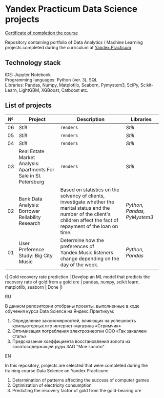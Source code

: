 # Yandex Practicum Data Science projects

[Certificate of completion the course](https://drive.google.com/drive/folders/1gQfkkfjZR4FnNe3KYCGgJJqzMCqgwnMi?usp=sharing)

Repository containing portfolio of Data Analytics / Machine Learning projects completed during the curriculum at [Yandex.Practicum](https://practicum.yandex.com/profile/data-scientist/)

## Technology stack
IDE: Jupyter Notebook <br>
Programming languages: Python (ver. 3), SQL <br>
Libraries: Pandas, Numpy, Matplotlib, Seaborn, Pymystem3, SciPy, Scikit-Learn, LightGBM, XGBoost, Catboost etc. <br>

## List of projects

№ | Project | Description | Libraries
--- | --- | --- | ---
06 | *Still* | `renders` | *Still* 
05 | *Still* | `renders` | *Still* 
04 | *Still* | `renders` | *Still* 
03 | Real Estate Market Analysis: Apartments For Sale in St. Petersburg | `renders` | *Still* 
02 | Bank Data Analysis: Borrower Reliability Research | Based on statistics on the solvency of clients, investigate whether the marital status and the number of the client's children affect the fact of repayment of the loan on time. | *Python, Pandas, PyMystem3*
01 | User Preference Study: Big City Music | Determine how the preferences of Yandex.Music listeners change depending on the day of the week. | *Python, Pandas*


(| Gold recovery rate prediction | Develop an ML model that predicts the recovery rate of gold from a gold ore | pandas, numpy, scikit learn, matplotlib, seaborn | Done |)


RU

В данном репозитории отобраны проекты, выполненные в ходе обучения курса Data Science на Яндекс.Практикум:
1) Определение закономерностей, влияющих на успешность компьютерных игр интернет-магазина «Стримчик»
2) Оптимизация потребления электроэнергии ООО «Так закаляем сталь»
3) Предсказание коэффициента восстановления золота из золотосодержащей руды ЗАО "Мое золото"

EN

In this repository, projects are selected that were completed during the training course Data Science on Yandex.Practicum:
1) Determination of patterns affecting the success of computer games
2) Optimization of electricity consumption
3) Predicting the recovery factor of gold from the gold-bearing ore
